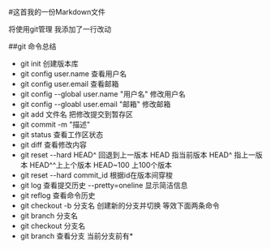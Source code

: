 #这首我的一份Markdown文件

将使用git管理
我添加了一行改动

##git 命令总结

- git init 创建版本库
- git config user.name 查看用户名
- git config user.email 查看邮箱
- git config --global user.name "用户名" 修改用户名
- git config --gloabl user.email "邮箱" 修改邮箱
- git add 文件名 把修改提交到暂存区
- git commit -m "描述"
- git status 查看工作区状态
- git diff 查看修改内容
- git reset --hard HEAD^ 回退到上一版本 HEAD 指当前版本 HEAD^ 指上一版本 HEAD^^上上个版本 HEAD~100 上100个版本
- git reset --hard commit_id 根据id在版本间穿梭
- git log 查看提交历史 --pretty=oneline 显示简洁信息
- git reflog 查看命令历史
- git checkout -b 分支名 创建新的分支并切换 等效下面两条命令
- git branch 分支名
- git checkout 分支名
- git branch 查看分支 当前分支前有*